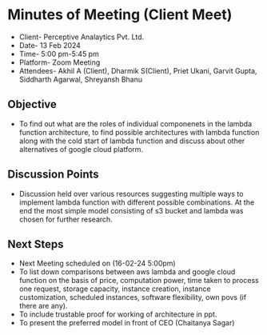 # Minutes of Meeting (Client Meet) 
- Client- Perceptive Analaytics Pvt. Ltd.
- Date- 13 Feb 2024
- Time- 5:00 pm-5:45 pm
- Platform- Zoom Meeting
- Attendees- Akhil A (Client), Dharmik S(Client), Priet Ukani, Garvit Gupta, Siddharth Agarwal, Shreyansh Bhanu

## Objective 
- To find out what are the roles of individual componenets in the lambda function architecture, to find possible architectures with lambda function along with the cold start of lambda function and discuss about other alternatives of google cloud platform. 

## Discussion Points
- Discussion held over various resources suggesting multiple ways to implement lambda function with different possible combinations. At the end the most simple model consisting of s3 bucket and lambda was chosen for further research.

## Next Steps
- Next Meeting scheduled on (16-02-24 5:00pm)
- To list down comparisons between aws lambda and google cloud function on the basis of price, computation power, time taken to process one request, storage capacity, instance creation, instance customization, scheduled instances, software flexibility, own povs (if there are any).
- To include trustable proof for working of architecture in ppt.
- To present the preferred model in front of CEO (Chaitanya Sagar)